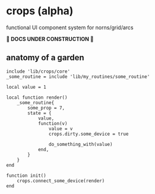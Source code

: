 # crops (alpha)

functional UI component system for norns/grid/arcs

**🚧 DOCS UNDER CONSTRUCTION 🚧**

## anatomy of a garden

```
include 'lib/crops/core'
_some_routine = include 'lib/my_routines/some_routine'

local value = 1

local function render()
    _some_routine{
        some_prop = 7,
        state = { 
            value, 
            function(v) 
                value = v 
                crops.dirty.some_device = true
                
                do_something_with(value)
            end,
        }
    }
end

function init()
    crops.connect_some_device(render)
end
```
